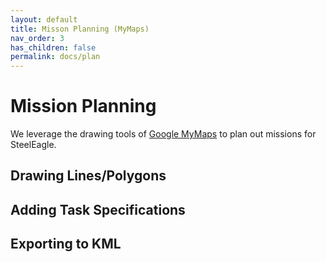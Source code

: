 ```yaml
---
layout: default
title: Misson Planning (MyMaps)
nav_order: 3
has_children: false
permalink: docs/plan
---
```


# Mission Planning

We leverage the drawing tools of [Google MyMaps](https://www.google.com/maps/about/mymaps/) to plan out missions for SteelEagle. 

## Drawing Lines/Polygons

## Adding Task Specifications

## Exporting to KML
